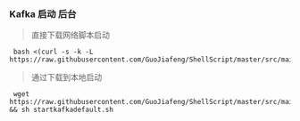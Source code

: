 ### Kafka 启动 后台
> 直接下载网络脚本启动
~~~
 bash <(curl -s -k -L https://raw.githubusercontent.com/GuoJiafeng/ShellScript/master/src/main/resources/kafka/startkafkadefault.sh)
~~~

> 通过下载到本地启动
~~~
 wget https://raw.githubusercontent.com/GuoJiafeng/ShellScript/master/src/main/resources/kafka/startkafkadefault.sh  && sh startkafkadefault.sh
~~~

